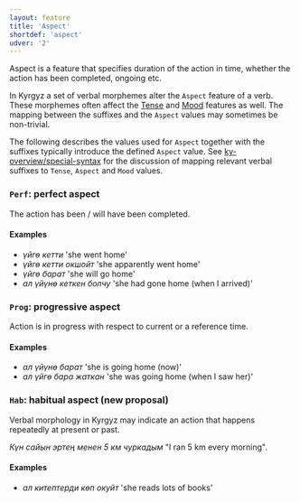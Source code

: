 ```yaml
---
layout: feature
title: 'Aspect'
shortdef: 'aspect'
udver: '2'
---
```


Aspect is a feature that specifies duration of the action in time, whether the action has been completed, ongoing etc.

In Kyrgyz a set of verbal morphemes alter the `Aspect` feature of a verb.
These morphemes often affect the [Tense]() and [Mood]() features as well.
The mapping between the suffixes and the `Aspect` values may sometimes be non-trivial.

The following describes the values used for `Aspect` together with the
suffixes typically introduce the defined `Aspect` value.
See [ky-overview/special-syntax]() for the discussion of mapping
relevant verbal suffixes to `Tense`, `Aspect` and `Mood` values.

### <a name="Perf">`Perf`</a>: perfect aspect

The action has been / will have been completed.

#### Examples

* *үйгө кетти* 'she went home'
* *үйгө кетти окшойт* 'she apparently went home'
* *үйгө барат* 'she will go home'
* *ал үйүнө кеткен болчу* 'she had gone home (when I arrived)'

### <a name="Prog">`Prog`</a>: progressive aspect

Action is in progress with respect to current or a reference time.

#### Examples

* *ал үйүнө барат* 'she is going home (now)'
* *ал үйгө бара жаткан* 'she was going home (when I saw her)'

### <a name="Hab">`Hab`</a>: habitual aspect (**new proposal**)

Verbal morphology in Kyrgyz may indicate an action that happens repeatedly at present or past.

_Күн сайын эртең менен 5 км чуркадым_ "I ran 5 km every morning".

#### Examples

* *ал китептерди көп окуйт* 'she reads lots of books'

